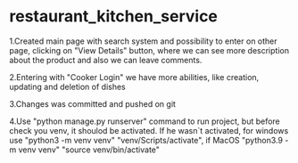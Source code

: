 ﻿# restaurant_kitchen_service

1.Created main page with search system and possibility to enter on other page, clicking on "View Details" button, where we can see more description about the product and also we can leave comments.

2.Entering with "Cooker Login" we have more abilities, like creation, updating and deletion of dishes

3.Changes was committed and pushed on git

4.Use "python manage.py runserver" command to run project, but before check you venv, it shoulod be activated. If he wasn`t activated, for windows use "python3 -m venv venv" "venv/Scripts/activate", if MacOS "python3.9 -m venv venv" "source venv/bin/activate"
